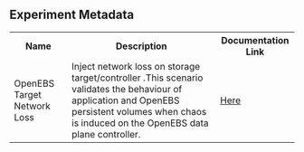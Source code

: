 ## Experiment Metadata

<table>
<tr>
<th> Name </th>
<th> Description </th>
<th> Documentation Link </th>
</tr>
<tr>
 <td> OpenEBS Target Network Loss </td>
 <td> Inject network loss on storage target/controller .This scenario validates the behaviour of application and OpenEBS persistent volumes when chaos is induced on the OpenEBS data plane controller.
 </td>
 <td>  <a href="https://docs.litmuschaos.io/docs/openebs-target-network-loss/"> Here </a> </td>
 </tr>
 </table>